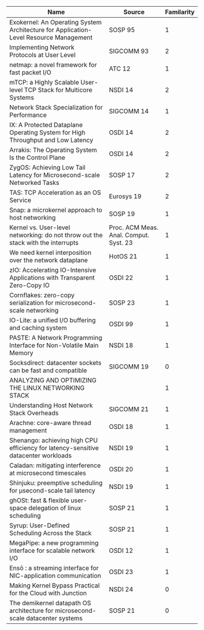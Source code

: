 | Name      | Source      | Familarity      |
|----------|----------|----------|
| Exokernel: An Operating System Architecture for Application-Level Resource Management  | SOSP 95  | 1  |
| Implementing Network Protocols at User Level  | SIGCOMM 93 | 2  |
| netmap: a novel framework for fast packet I/O  | ATC 12  | 1 |
| mTCP: a Highly Scalable User-level TCP Stack for Multicore Systems | NSDI 14  | 2 |
| Network Stack Specialization for Performance  | SIGCOMM 14  | 1 |
| IX: A Protected Dataplane Operating System for High Throughput and Low Latency  | OSDI 14  | 2  |
| Arrakis: The Operating System Is the Control Plane  | OSDI 14  | 2 |
| ZygOS: Achieving Low Tail Latency for Microsecond-scale Networked Tasks  | SOSP 17  | 2 |
| TAS: TCP Acceleration as an OS Service  | Eurosys 19  | 2 |
| Snap: a microkernel approach to host networking  | SOSP 19  | 1 |
| Kernel vs. User-level networking: do not throw out the stack with the interrupts  | Proc. ACM Meas. Anal. Comput. Syst. 23  | 1 |
| We need kernel interposition over the network dataplane  | HotOS 21  | 1 |
| zIO: Accelerating IO-Intensive Applications with Transparent Zero-Copy IO  | OSDI 22  | 1 |
| Cornflakes: zero-copy serialization for microsecond-scale networking  | SOSP 23  | 1 |
| IO-Lite: a unified I/O buffering and caching system  | OSDI 99  | 1 |
| PASTE: A Network Programming Interface for Non-Volatile Main Memory  | NSDI 18  | 1 |
| Socksdirect: datacenter sockets can be fast and compatible  | SIGCOMM 19  | 0 |
| ANALYZING AND OPTIMIZING THE LINUX NETWORKING STACK  |   | 1 |
| Understanding Host Network Stack Overheads  | SIGCOMM 21  | 1 |
| Arachne: core-aware thread management  | OSDI 18  | 1 |
| Shenango: achieving high CPU efficiency for latency-sensitive datacenter workloads  | NSDI 19  | 1 |
| Caladan: mitigating interference at microsecond timescales  | OSDI 20  | 1 |
| Shinjuku: preemptive scheduling for µsecond-scale tail latency  | NSDI 19  | 1 |
| ghOSt: fast & flexible user-space delegation of linux scheduling  | SOSP 21  | 1 |
| Syrup: User-Defined Scheduling Across the Stack  | SOSP 21  | 1 |
| MegaPipe: a new programming interface for scalable network I/O  | OSDI 12  | 1 |
| Ensō : a streaming interface for NIC-application communication  | OSDI 23  | 1 |
| Making Kernel Bypass Practical for the Cloud with Junction  | NSDI 24  | 0 |
| The demikernel datapath OS architecture for microsecond-scale datacenter systems  | SOSP 21  | 0 |